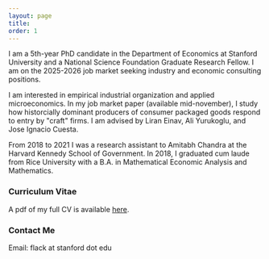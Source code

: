 ```yaml
---
layout: page
title:
order: 1
---
```


I am a 5th-year PhD candidate in the Department of Economics at Stanford University and a National Science Foundation Graduate Research Fellow. I am on the 2025-2026 job market seeking industry and economic consulting positions. 

I am interested in empirical industrial organization and applied microeconomics. In my job market paper (available mid-november), I study how historcially dominant producers of consumer packaged goods respond to entry by "craft" firms. I am advised by Liran Einav, Ali Yurukoglu, and Jose Ignacio Cuesta.

From 2018 to 2021 I was a research assistant to Amitabh Chandra at the Harvard Kennedy School of Government. In 2018, I graduated cum laude from Rice University with a B.A. in Mathematical Economic Analysis and Mathematics.

### Curriculum Vitae

A pdf of my full CV is available [here](images/flack_cv.pdf).

### Contact Me
Email: flack at stanford dot edu
